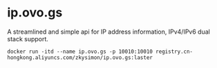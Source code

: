 # ip.ovo.gs
A streamlined and simple api for IP address information, IPv4/IPv6 dual stack support.

```
docker run -itd --name ip.ovo.gs -p 10010:10010 registry.cn-hongkong.aliyuncs.com/zkysimon/ip.ovo.gs:laster
```
